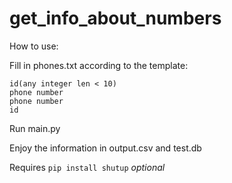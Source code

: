 # get_info_about_numbers
How to use:

Fill in phones.txt according to the template:
```
id(any integer len < 10)
phone number
phone number
id
```
Run main.py

Enjoy the information in output.csv and test.db

Requires `pip install shutup` *optional*
